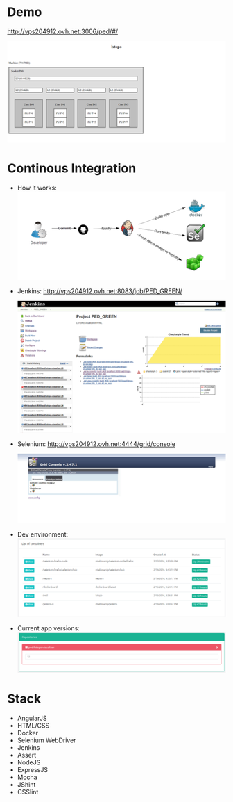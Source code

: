 # Demo
  http://vps204912.ovh.net:3006/ped/#/

  ![Alt text](preview/app.png "")

# Continous Integration
  - How it works:
    ![Alt text](preview/howitworks.png "")

  - Jenkins:
    http://vps204912.ovh.net:8083/job/PED_GREEN/

    ![Alt text](preview/jenkins.png "")

  - Selenium:
    http://vps204912.ovh.net:4444/grid/console

    ![Alt text](preview/selenium.png "")

  - Dev environment:
      ![Alt text](preview/containers.png "")

  - Current app versions:
      ![Alt text](preview/images.png "")

# Stack

* AngularJS
* HTML/CSS
* Docker
* Selenium WebDriver
* Jenkins
* Assert
* NodeJS
* ExpressJS
* Mocha
* JShint
* CSSlint
